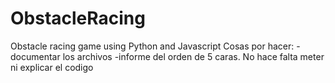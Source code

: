 # ObstacleRacing
Obstacle racing game using Python and Javascript
Cosas por hacer:
  -documentar los archivos
  -informe del orden de 5 caras. No hace falta meter ni explicar el codigo
